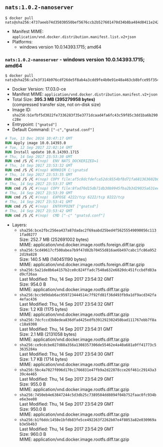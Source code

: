 ## `nats:1.0.2-nanoserver`

```console
$ docker pull nats@sha256:4737aeeb74d35030550bef5676ccb2b527601470d34b8ba484d0411e2420c652
```

-	Manifest MIME: `application/vnd.docker.distribution.manifest.list.v2+json`
-	Platforms:
	-	windows version 10.0.14393.1715; amd64

### `nats:1.0.2-nanoserver` - windows version 10.0.14393.1715; amd64

```console
$ docker pull nats@sha256:a7e3f314b976cdf26de5f8ab4a3cdd9fe4b0e91e48a463cb8bfce95f354c78cf
```

-	Docker Version: 17.03.0-ce
-	Manifest MIME: `application/vnd.docker.distribution.manifest.v2+json`
-	Total Size: **395.3 MB (395279958 bytes)**  
	(compressed transfer size, not on-disk size)
-	Image ID: `sha256:b1efbf5d3022fe7336283f35e3771dcaad4fa6fc43c59f85c3dd1ba6b290c28e`
-	Entrypoint: `["gnatsd"]`
-	Default Command: `["-c","gnatsd.conf"]`

```dockerfile
# Tue, 13 Dec 2016 10:47:17 GMT
RUN Apply image 10.0.14393.0
# Tue, 12 Sep 2017 22:02:14 GMT
RUN Install update 10.0.14393.1715
# Thu, 14 Sep 2017 23:53:30 GMT
RUN cmd /S /C #(nop)  ENV NATS_DOCKERIZED=1
# Thu, 14 Sep 2017 23:53:32 GMT
RUN cmd /S /C #(nop) WORKDIR C:\gnatsd
# Thu, 14 Sep 2017 23:53:35 GMT
RUN cmd /S /C #(nop) COPY file:af5c8dcfdefca52dc8554bf8d71fa681363602b0e9ce7082275f43a8a56aab5a in gnatsd.exe 
# Thu, 14 Sep 2017 23:53:37 GMT
RUN cmd /S /C #(nop) COPY file:8fad70d15db71db30b9945fba2b3d29035a631ee4fe410e797aef6981c2a1879 in gnatsd.conf 
# Thu, 14 Sep 2017 23:53:39 GMT
RUN cmd /S /C #(nop)  EXPOSE 4222/tcp 6222/tcp 8222/tcp
# Thu, 14 Sep 2017 23:53:41 GMT
RUN cmd /S /C #(nop)  ENTRYPOINT ["gnatsd"]
# Thu, 14 Sep 2017 23:53:42 GMT
RUN cmd /S /C #(nop)  CMD ["-c" "gnatsd.conf"]
```

-	Layers:
	-	`sha256:bce2fbc256ea437a87dadac2f69aabd25bed4f56255549090056c1131fad0277`  
		Size: 252.7 MB (252691002 bytes)  
		MIME: application/vnd.docker.image.rootfs.foreign.diff.tar.gzip
	-	`sha256:5cd49617cf500abea7b9f47d82b70455d816ae6b497cabc1fc86a9522d19a828`  
		Size: 140.5 MB (140451190 bytes)  
		MIME: application/vnd.docker.image.rootfs.foreign.diff.tar.gzip
	-	`sha256:5a21de8b6a4157b2ce0c824ffadc7540a632e6820dc451fccbdfd83ad9cf26aa`  
		Last Modified: Thu, 14 Sep 2017 23:54:32 GMT  
		Size: 954.0 B  
		MIME: application/vnd.docker.image.rootfs.diff.tar.gzip
	-	`sha256:bcc9d9dab6ac959723444514c7f92fd81f36d493fb9a1df9acd342fa4efac436`  
		Last Modified: Thu, 14 Sep 2017 23:54:32 GMT  
		Size: 1.2 KB (1175 bytes)  
		MIME: application/vnd.docker.image.rootfs.diff.tar.gzip
	-	`sha256:7dcfccd3b8edea836dfad425edfb391292302450bad111767ebb7f8ac18a9308`  
		Last Modified: Thu, 14 Sep 2017 23:54:31 GMT  
		Size: 2.1 MB (2131058 bytes)  
		MIME: application/vnd.docker.image.rootfs.diff.tar.gzip
	-	`sha256:ce9cdcbe027d88a356a1308357306de55462e4a40a681a9ff41773c53635284a`  
		Last Modified: Thu, 14 Sep 2017 23:54:30 GMT  
		Size: 1.7 KB (1714 bytes)  
		MIME: application/vnd.docker.image.rootfs.diff.tar.gzip
	-	`sha256:5bc4a7027f096d170c1766831e47fb9a2d22878cce26f461c29143a339c4e465`  
		Last Modified: Thu, 14 Sep 2017 23:54:29 GMT  
		Size: 955.0 B  
		MIME: application/vnd.docker.image.rootfs.diff.tar.gzip
	-	`sha256:7450eb4e63847244c5d3db25c7389584dd8094f04b752faac0fc934be6e3ee08`  
		Last Modified: Thu, 14 Sep 2017 23:54:29 GMT  
		Size: 950.0 B  
		MIME: application/vnd.docker.image.rootfs.diff.tar.gzip
	-	`sha256:b1f6ddc1450e1bfdb83fe5ce492263f2262b07e4f8053a82e030969ab3e5b4b3`  
		Last Modified: Thu, 14 Sep 2017 23:54:29 GMT  
		Size: 960.0 B  
		MIME: application/vnd.docker.image.rootfs.diff.tar.gzip
